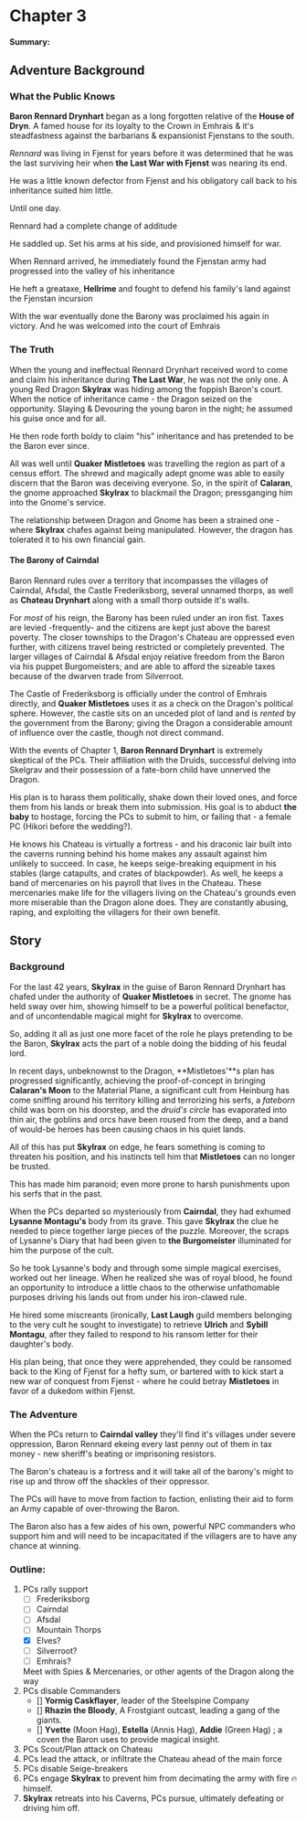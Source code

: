 # Chapter 3

#### Summary: 

## Adventure Background

### What the Public Knows
**Baron Rennard Drynhart** began as a long forgotten relative of the **House of Dryn**. A famed house for its loyalty to the Crown in Emhrais & it's steadfastness against the barbarians & expansionist Fjenstans to the south. 

*Rennard* was living in Fjenst for years before it was determined that he was the last surviving heir when **the Last War with Fjenst** was nearing its end. 

He was a little known defector from Fjenst and his obligatory call back to his inheritance suited him little. 

Until one day. 

Rennard had a complete change of additude 

He saddled up. 
Set his arms at his side, and provisioned himself for war. 

When Rennard arrived, he immediately found the Fjenstan army had progressed into the valley of his inheritance 

He heft a greataxe, **Hellrime** and fought to defend his family's land against the Fjenstan incursion

With the war eventually done the Barony was proclaimed his again in victory. And he was welcomed into the court of Emhrais

### The Truth

When the young and ineffectual Rennard Drynhart received word to come and claim his inheritance during **The Last War**, he was not the only one. A young Red Dragon **Skylrax** was hiding among the foppish Baron's court. When the notice of inheritance came - the Dragon seized on the opportunity. Slaying & Devouring the young baron in the night; he assumed his guise once and for all. 

He then rode forth boldy to claim "his" inheritance and has pretended to be the Baron ever since. 

All was well until **Quaker Mistletoes** was travelling the region as part of a census effort. The shrewd and magically adept gnome was able to easily discern that the Baron was deceiving everyone. So, in the spirit of **Calaran**, the gnome approached **Skylrax** to blackmail the Dragon; pressganging him into the Gnome's service. 

The relationship between Dragon and Gnome has been a strained one - where **Skylrax** chafes against being manipulated. However, the dragon has tolerated it to his own financial gain. 

#### The Barony of Cairndal 

Baron Rennard rules over a territory that incompasses the villages of Cairndal, Afsdal, the Castle Frederiksborg, several unnamed thorps, as well as **Chateau Drynhart** along with a small thorp outside it's walls. 

For *most* of his reign, the Barony has been ruled under an iron fist. Taxes are levied -frequently- and the citizens are kept just above the barest poverty. The closer townships to the Dragon's Chateau are oppressed even further, with citizens travel being restricted or completely prevented. The larger villages of Cairndal & Afsdal enjoy relative freedom from the Baron via his puppet Burgomeisters; and are able to afford the sizeable taxes because of the dwarven trade from Silverroot. 

The Castle of Frederiksborg is officially under the control of Emhrais directly, and **Quaker Mistletoes** uses it as a check on the Dragon's political sphere. However, the castle sits on an unceded plot of land and is *rented* by the government from the Barony; giving the Dragon a considerable amount of influence over the castle, though not direct command. 

With the events of Chapter 1, **Baron Rennard Drynhart** is extremely skeptical of the PCs. Their affiliation with the Druids, successful delving into Skelgrav and their possession of a fate-born child have unnerved the Dragon. 

His plan is to harass them politically, shake down their loved ones, and force them from his lands or break them into submission. His goal is to abduct **the baby** to hostage, forcing the PCs to submit to him, or failing that - a female PC (Hikori before the wedding?). 

He knows his Chateau is virtually a fortress - and his draconic lair built into the caverns running behind his home makes any assault against him unlikely to succeed. In case, he keeps seige-breaking equipment in his stables (large catapults, and crates of blackpowder). As well, he keeps a band of mercenaries on his payroll that lives in the Chateau. These mercenaries make life for the villagers living on the Chateau's grounds even more miserable than the Dragon alone does. They are constantly abusing, raping, and exploiting the villagers for their own benefit. 

## Story 

### Background 
For the last 42 years, **Skylrax** in the guise of Baron Rennard Drynhart has chafed under the authority of **Quaker Mistletoes** in secret. The gnome has held sway over him, showing himself to be a powerful political benefactor, and of uncontendable magical might for **Skylrax** to overcome. 

So, adding it all as just one more facet of the role he plays pretending to be the Baron, **Skylrax** acts the part of a noble doing the bidding of his feudal lord. 

In recent days, unbeknownst to the Dragon, **Mistletoes'**s plan has progressed significantly, achieving the proof-of-concept in bringing **Calaran's Moon** to the Material Plane, a significant cult from Heinburg has come sniffing around his territory killing and terrorizing his serfs, a *fateborn* child was born on his doorstep, and the *druid's circle* has evaporated into thin air, the goblins and orcs have been roused from the deep, and a band of would-be heroes has been causing chaos in his quiet lands. 

All of this has put **Skylrax** on edge, he fears something is coming to threaten his position, and his instincts tell him that **Mistletoes** can no longer be trusted. 

This has made him paranoid; even more prone to harsh punishments upon his serfs that in the past. 

When the PCs departed so mysteriously from **Cairndal**, they had exhumed **Lysanne Montagu's** body from its grave. This gave **Skylrax** the clue he needed to piece together large pieces of the puzzle. Moreover, the scraps of Lysanne's Diary that had been given to **the Burgomeister** illuminated for him the purpose of the cult. 

So he took Lysanne's body and through some simple magical exercises, worked out her lineage. When he realized she was of royal blood, he found an opportunity to introduce a little chaos to the otherwise unfathomable purposes driving his lands out from under his iron-clawed rule. 

He hired some miscreants (ironically, **Last Laugh** guild members belonging to the very cult he sought to investigate) to retrieve **Ulrich** and **Sybill** **Montagu**, after they failed to respond to his ransom letter for their daughter's body. 

His plan being, that once they were apprehended, they could be ransomed back to the King of Fjenst for a hefty sum, or bartered with to kick start a new war of conquest from Fjenst - where he could betray **Mistletoes** in favor of a dukedom within Fjenst. 

### The Adventure

When the PCs return to **Cairndal valley** they'll find it's villages under severe oppression, Baron Rennard ekeing every last penny out of them in tax money - new sheriff's beating or imprisoning resistors. 

The Baron's chateau is a fortress and it will take all of the barony's might to rise up and throw off the shackles of their oppressor. 

The PCs will have to move from faction to faction, enlisting their aid to form an Army capable of over-throwing the Baron. 

The Baron also has a few aides of his own, powerful NPC commanders who support him and will need to be incapacitated if the villagers are to have any chance at winning. 


### Outline: 
1. PCs rally support
    - [ ] Frederiksborg
    - [ ] Cairndal
    - [ ] Afsdal
    - [ ] Mountain Thorps
    - [x] Elves?
    - [ ] Silverroot? 
    - [ ] Emhrais? 

    Meet with Spies & Mercenaries, or other agents of the Dragon along the way
2. PCs disable Commanders
    - [] **Yormig Caskflayer**, leader of the Steelspine Company
    - [] **Rhazin the Bloody**, A Frostgiant outcast, leading a gang of the giants. 
    - [] **Yvette** (Moon Hag), **Estella** (Annis Hag), **Addie** (Green Hag) ; a coven the Baron uses to provide magical insight. 
3. PCs Scout/Plan attack on Chateau
4. PCs lead the attack, or infiltrate the Chateau ahead of the main force
5. PCs disable Seige-breakers 
6. PCs engage **Skylrax** to prevent him from decimating the army with fire 🔥 himself. 
7. **Skylrax** retreats into his Caverns, PCs pursue, ultimately defeating or driving him off.  